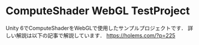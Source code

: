 
# ComputeShader WebGL TestProject
Unity 6でComputeShaderをWebGLで使用したサンプルプロジェクトです．
詳しい解説は以下の記事で解説しています．
https://holems.com/?p=225
